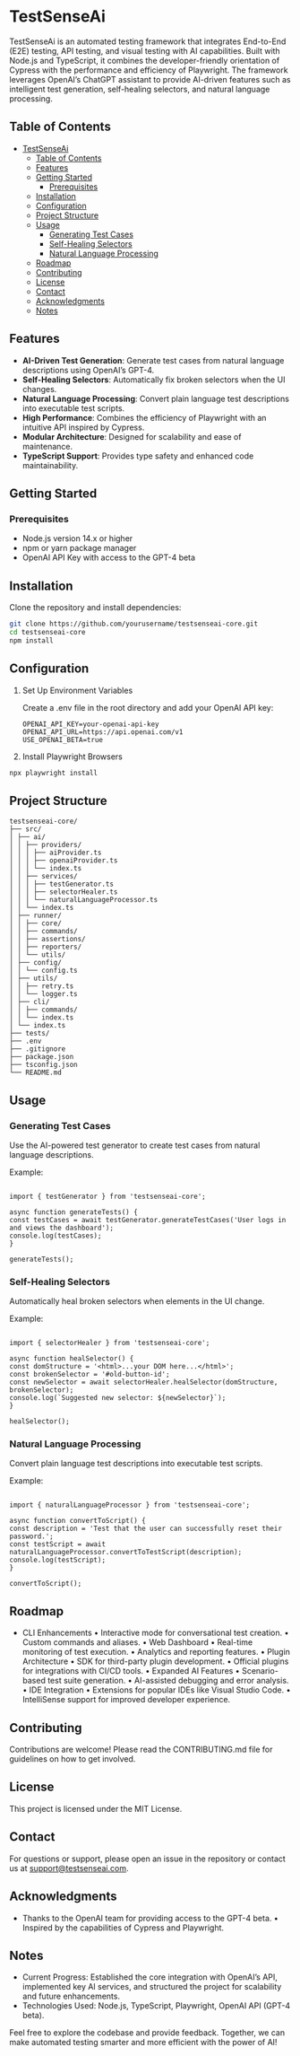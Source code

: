 # TestSenseAi

TestSenseAi is an automated testing framework that integrates End-to-End (E2E) testing, API testing, and visual testing with AI capabilities. Built with Node.js and TypeScript, it combines the developer-friendly orientation of Cypress with the performance and efficiency of Playwright. The framework leverages OpenAI’s ChatGPT assistant to provide AI-driven features such as intelligent test generation, self-healing selectors, and natural language processing.

## Table of Contents

- [TestSenseAi](#testsenseai)
  - [Table of Contents](#table-of-contents)
  - [Features](#features)
  - [Getting Started](#getting-started)
    - [Prerequisites](#prerequisites)
  - [Installation](#installation)
  - [Configuration](#configuration)
  - [Project Structure](#project-structure)
  - [Usage](#usage)
    - [Generating Test Cases](#generating-test-cases)
    - [Self-Healing Selectors](#self-healing-selectors)
    - [Natural Language Processing](#natural-language-processing)
  - [Roadmap](#roadmap)
  - [Contributing](#contributing)
  - [License](#license)
  - [Contact](#contact)
  - [Acknowledgments](#acknowledgments)
  - [Notes](#notes)

## Features

- **AI-Driven Test Generation**: Generate test cases from natural language descriptions using OpenAI’s GPT-4.
- **Self-Healing Selectors**: Automatically fix broken selectors when the UI changes.
- **Natural Language Processing**: Convert plain language test descriptions into executable test scripts.
- **High Performance**: Combines the efficiency of Playwright with an intuitive API inspired by Cypress.
- **Modular Architecture**: Designed for scalability and ease of maintenance.
- **TypeScript Support**: Provides type safety and enhanced code maintainability.

## Getting Started

### Prerequisites

- Node.js version 14.x or higher
- npm or yarn package manager
- OpenAI API Key with access to the GPT-4 beta

## Installation

Clone the repository and install dependencies:

```sh
git clone https://github.com/yourusername/testsenseai-core.git
cd testsenseai-core
npm install
```

## Configuration

1. Set Up Environment Variables

   Create a .env file in the root directory and add your OpenAI API key:

   ```
   OPENAI_API_KEY=your-openai-api-key
   OPENAI_API_URL=https://api.openai.com/v1
   USE_OPENAI_BETA=true
   ```

2. Install Playwright Browsers

```sh
npx playwright install
```

## Project Structure

```
testsenseai-core/
├── src/
│ ├── ai/
│ │ ├── providers/
│ │ │ ├── aiProvider.ts
│ │ │ ├── openaiProvider.ts
│ │ │ └── index.ts
│ │ ├── services/
│ │ │ ├── testGenerator.ts
│ │ │ ├── selectorHealer.ts
│ │ │ └── naturalLanguageProcessor.ts
│ │ └── index.ts
│ ├── runner/
│ │ ├── core/
│ │ ├── commands/
│ │ ├── assertions/
│ │ ├── reporters/
│ │ └── utils/
│ ├── config/
│ │ └── config.ts
│ ├── utils/
│ │ ├── retry.ts
│ │ └── logger.ts
│ ├── cli/
│ │ ├── commands/
│ │ └── index.ts
│ └── index.ts
├── tests/
├── .env
├── .gitignore
├── package.json
├── tsconfig.json
└── README.md
```

## Usage

### Generating Test Cases

Use the AI-powered test generator to create test cases from natural language descriptions.

Example:

```

import { testGenerator } from 'testsenseai-core';

async function generateTests() {
const testCases = await testGenerator.generateTestCases('User logs in and views the dashboard');
console.log(testCases);
}

generateTests();

```

### Self-Healing Selectors

Automatically heal broken selectors when elements in the UI change.

Example:

```

import { selectorHealer } from 'testsenseai-core';

async function healSelector() {
const domStructure = '<html>...your DOM here...</html>';
const brokenSelector = '#old-button-id';
const newSelector = await selectorHealer.healSelector(domStructure, brokenSelector);
console.log(`Suggested new selector: ${newSelector}`);
}

healSelector();

```

### Natural Language Processing

Convert plain language test descriptions into executable test scripts.

Example:

```

import { naturalLanguageProcessor } from 'testsenseai-core';

async function convertToScript() {
const description = 'Test that the user can successfully reset their password.';
const testScript = await naturalLanguageProcessor.convertToTestScript(description);
console.log(testScript);
}

convertToScript();

```

## Roadmap

- CLI Enhancements
  • Interactive mode for conversational test creation.
  • Custom commands and aliases.
  • Web Dashboard
  • Real-time monitoring of test execution.
  • Analytics and reporting features.
  • Plugin Architecture
  • SDK for third-party plugin development.
  • Official plugins for integrations with CI/CD tools.
  • Expanded AI Features
  • Scenario-based test suite generation.
  • AI-assisted debugging and error analysis.
  • IDE Integration
  • Extensions for popular IDEs like Visual Studio Code.
  • IntelliSense support for improved developer experience.

## Contributing

Contributions are welcome! Please read the CONTRIBUTING.md file for guidelines on how to get involved.

## License

This project is licensed under the MIT License.

## Contact

For questions or support, please open an issue in the repository or contact us at support@testsenseai.com.

## Acknowledgments

- Thanks to the OpenAI team for providing access to the GPT-4 beta.
  • Inspired by the capabilities of Cypress and Playwright.

## Notes

- Current Progress: Established the core integration with OpenAI’s API, implemented key AI services, and structured the project for scalability and future enhancements.
- Technologies Used: Node.js, TypeScript, Playwright, OpenAI API (GPT-4 beta).

Feel free to explore the codebase and provide feedback. Together, we can make automated testing smarter and more efficient with the power of AI!

```

```
